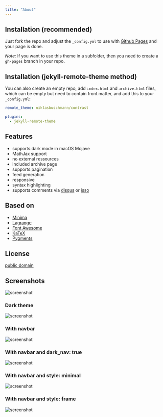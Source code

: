 ```yaml
---
title: "About"
---
```


## Installation (recommended)

Just fork the repo and adjust the `_config.yml` to use with [Github Pages](https://pages.github.com/) and your page is done.

*Note:* If you want to use this theme in a subfolder, then you need to create a `gh-pages` branch in your repo.

## Installation (jekyll-remote-theme method)

You can also create an empty repo, add `index.html` and `archive.html` files, which can be empty but need to contain front matter, and add this to your `_config.yml`:

```yaml
remote_theme: niklasbuschmann/contrast

plugins:
  - jekyll-remote-theme
```

## Features

 - supports dark mode in macOS Mojave
 - MathJax support
 - no external ressources
 - included archive page
 - supports pagination
 - feed generation
 - responsive
 - syntax highlighting
 - supports comments via [disqus](https://disqus.com/) or [isso](http://posativ.org/isso/)

## Based on

- [Minima](https://github.com/jekyll/minima)
- [Lagrange](https://github.com/LeNPaul/Lagrange)
- [Font Awesome](http://fontawesome.io/)
- [KaTeX](https://katex.org/)
- [Pygments](https://github.com/richleland/pygments-css)

## License

[public domain](http://unlicense.org/)

## Screenshots

![screenshot](https://user-images.githubusercontent.com/4943215/50294425-2da5bf80-0476-11e9-8a27-8c59a7192cf6.png)

### Dark theme

![screenshot](https://user-images.githubusercontent.com/4943215/50294472-3f876280-0476-11e9-8458-6a40fe735335.png)

### With navbar

![screenshot](https://user-images.githubusercontent.com/4943215/50602342-6bafd400-0eb7-11e9-8275-d0986af3061f.png)

### With navbar and dark_nav: true

![screenshot](https://user-images.githubusercontent.com/4943215/50602434-82562b00-0eb7-11e9-86f3-ac9b6f577843.png)

### With navbar and style: minimal

![screenshot](https://user-images.githubusercontent.com/4943215/50602485-ae71ac00-0eb7-11e9-8b37-5dd9b5c09d8d.png)

### With navbar and style: frame

![screenshot](https://user-images.githubusercontent.com/4943215/50602509-c34e3f80-0eb7-11e9-8aa3-5e07650daeaf.png)